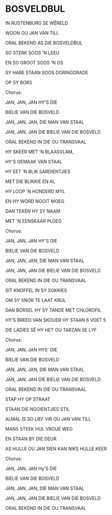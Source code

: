 # BOSVELDBUL

IN RUSTENBURG SE WÊRELD

WOON OU JAN VAN TILL

ORAL BEKEND AS DIE BOSVELDBUL

SO STERK SOOS 'N LEEU

EN SO GROOT SOOS 'N OS

SY HARE STAAN SOOS DORINGDRADE

OP SY BORS


Chorus:

JAN, JAN, JAN HY'S DIE

BIELIE VAN DIE BOSVELD

JAN, JAN, JAN, DIE MAN VAN STAAL

JAN, JAN, JAN DIE BIELIE VAN DIE BOSVELD

ORAL BEKEND IN DIE OU TRANSVAAL


HY SKEER MET 'N BLAASVLAM,

HY'S GEMAAK VAN STAAL

HY EET 'N BLIK SARDIENTJIES

MET DIE BLIKKIE EN AL

HY LOOP 'N HONDERD MYL

EN HY WORD NOOIT MOEG

DAN TEKEN HY SY NAAM

MET 'N EENSKAAR PLOEG


Chorus:

JAN, JAN, JAN HY'S DIE

BIELIE VAN DIE BOSVELD

JAN, JAN, JAN, DIE MAN VAN STAAL

JAN, JAN, JAN DIE BIELIE VAN DIE BOSVELD

ORAL BEKEND IN DIE OU TRANSVAAL


SIT KNOFFEL IN SY SOKKIES

OM SY SNOR TE LAAT KRUL

DAN BORSEL HY SY TANDE MET CHLOROFIL

HY'S BREED VAN SKOUER HY STAAN 6 VOET 5

DIE LADIES SÊ HY HET OU TARZAN SE LYF


Chorus:

JAN, JAN, JAN HYS' DIE

BIELIE VAN DIE BOSVELD

JAN, JAN, JAN, DIE MAN VAN STAAL

JAN, JAN, JAN DIE BIELIE VAN DIE BOSVELD

ORAL BEKEND IN DIE OU TRANSVAAL


STAP HY OP STRAAT

STAAN DIE NOOIENTJIES STIL

ALMAL IS SO LIEF VIR OU JAN VAN TILL

MANS STEEK HUL VROUE WEG

EN STAAN BY DIE DEUR

AS HULLE OU JAN SIEN KAN NIKS HULLE KEER


Chorus:

JAN, JAN, JAN Hy'S DIE

BIELIE VAN DIE BOSVELD

JAN, JAN, JAN, DIE MAN VAN STAAL

JAN, JAN, JAN DIE BIELIE VAN DIE BOSVELD

ORAL BEKEND IN DIE OU TRANSVAAL

